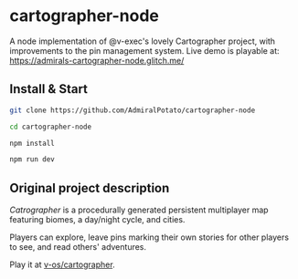 # cartographer-node

A node implementation of @v-exec's lovely Cartographer project, with improvements to the pin management system. Live demo is playable at: https://admirals-cartographer-node.glitch.me/

## Install & Start

```bash
git clone https://github.com/AdmiralPotato/cartographer-node

cd cartographer-node

npm install

npm run dev
```

## Original project description

_Catrographer_ is a procedurally generated persistent multiplayer map featuring biomes, a day/night cycle, and cities.

Players can explore, leave pins marking their own stories for other players to see, and read others' adventures.

Play it at [v-os/cartographer](http://exp.v-os.ca/cartographer/).
